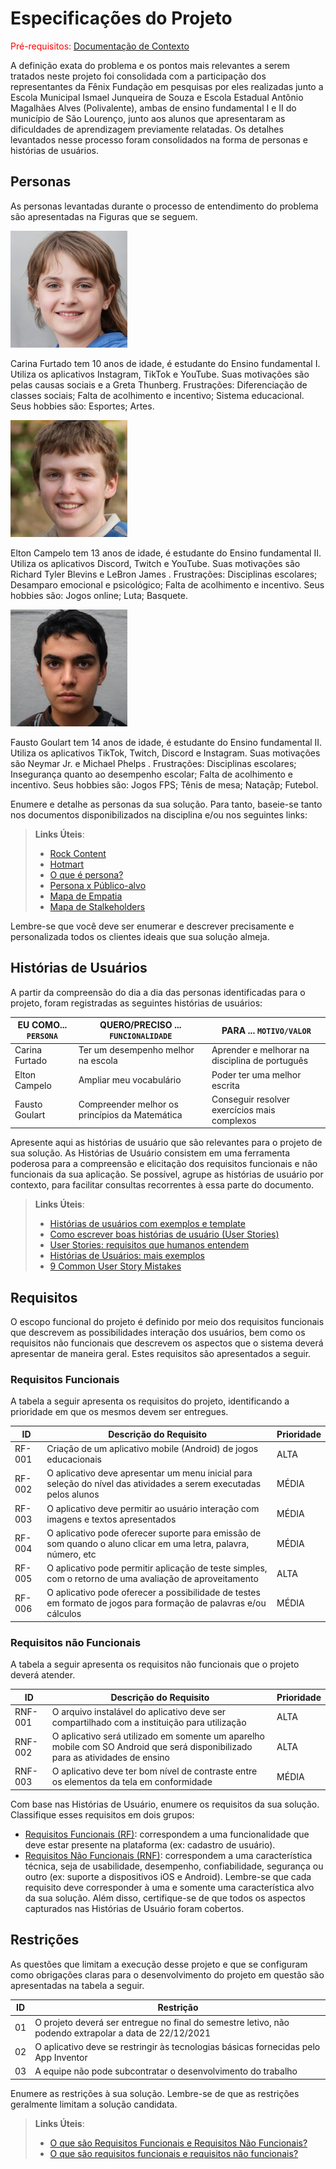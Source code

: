 # Especificações do Projeto

<span style="color:red">Pré-requisitos: <a href="1-Documentação de Contexto.md"> Documentação de Contexto</a></span>

A definição exata do problema e os pontos mais relevantes a serem tratados neste projeto foi consolidada com a participação dos representantes da Fênix Fundação em pesquisas por eles realizadas junto a Escola Municipal Ismael Junqueira de Souza e Escola Estadual Antônio Magalhães Alves (Polivalente), ambas de ensino fundamental I e II do município de São Lourenço, junto aos alunos que apresentaram as dificuldades de aprendizagem previamente relatadas. Os detalhes levantados nesse processo foram consolidados na forma de personas e histórias de usuários.

## Personas

As personas levantadas durante o processo de entendimento do problema são apresentadas na Figuras que se seguem.

![Carina Furtado](img/carina-furtado.jfif)

Carina Furtado tem 10 anos de idade, é estudante do Ensino fundamental I. Utiliza os aplicativos Instagram, TikTok e YouTube. Suas motivações são pelas causas sociais e a Greta Thunberg. Frustrações: Diferenciação de classes sociais; Falta de acolhimento e incentivo; Sistema educacional. Seus hobbies são: Esportes; Artes.

![Elton Campelo](img/elton-campelo2.jfif)

Elton Campelo tem 13 anos de idade, é estudante do Ensino fundamental II. Utiliza os aplicativos Discord, Twitch e YouTube. Suas motivações são Richard Tyler Blevins e LeBron James . Frustrações: Disciplinas escolares; Desamparo emocional e psicológico; Falta de acolhimento e incentivo. Seus hobbies são: Jogos online; Luta; Basquete.

![Fausto Goulart](img/fausto-goulart.jfif)

Fausto Goulart tem 14 anos de idade, é estudante do Ensino fundamental II. Utiliza os aplicativos TikTok, Twitch, Discord e Instagram. Suas motivações são Neymar Jr. e Michael Phelps . Frustrações: Disciplinas escolares; Insegurança quanto ao desempenho escolar; Falta de acolhimento e incentivo. Seus hobbies são: Jogos FPS; Tênis de mesa; Nataçãp; Futebol.


Enumere e detalhe as personas da sua solução. Para tanto, baseie-se tanto nos documentos disponibilizados na disciplina e/ou nos seguintes links:

> **Links Úteis**:
> - [Rock Content](https://rockcontent.com/blog/personas/)
> - [Hotmart](https://blog.hotmart.com/pt-br/como-criar-persona-negocio/)
> - [O que é persona?](https://resultadosdigitais.com.br/blog/persona-o-que-e/)
> - [Persona x Público-alvo](https://flammo.com.br/blog/persona-e-publico-alvo-qual-a-diferenca/)
> - [Mapa de Empatia](https://resultadosdigitais.com.br/blog/mapa-da-empatia/)
> - [Mapa de Stalkeholders](https://www.racecomunicacao.com.br/blog/como-fazer-o-mapeamento-de-stakeholders/)
>
Lembre-se que você deve ser enumerar e descrever precisamente e personalizada todos os clientes ideais que sua solução almeja.

## Histórias de Usuários

A partir da compreensão do dia a dia das personas identificadas para o projeto, foram registradas as seguintes histórias de usuários:

|EU COMO... `PERSONA`| QUERO/PRECISO ... `FUNCIONALIDADE` |PARA ... `MOTIVO/VALOR`                 |
|--------------------|------------------------------------|----------------------------------------|
|Carina Furtado | Ter um desempenho melhor na escola | Aprender e melhorar na disciplina de português |
|Elton Campelo | Ampliar meu vocabulário | Poder ter uma melhor escrita |
|Fausto Goulart | Compreender melhor os princípios da Matemática | Conseguir resolver exercícios mais complexos |

Apresente aqui as histórias de usuário que são relevantes para o projeto de sua solução. As Histórias de Usuário consistem em uma ferramenta poderosa para a compreensão e elicitação dos requisitos funcionais e não funcionais da sua aplicação. Se possível, agrupe as histórias de usuário por contexto, para facilitar consultas recorrentes à essa parte do documento.

> **Links Úteis**:
> - [Histórias de usuários com exemplos e template](https://www.atlassian.com/br/agile/project-management/user-stories)
> - [Como escrever boas histórias de usuário (User Stories)](https://medium.com/vertice/como-escrever-boas-users-stories-hist%C3%B3rias-de-usu%C3%A1rios-b29c75043fac)
> - [User Stories: requisitos que humanos entendem](https://www.luiztools.com.br/post/user-stories-descricao-de-requisitos-que-humanos-entendem/)
> - [Histórias de Usuários: mais exemplos](https://www.reqview.com/doc/user-stories-example.html)
> - [9 Common User Story Mistakes](https://airfocus.com/blog/user-story-mistakes/)

## Requisitos

O escopo funcional do projeto é definido por meio dos requisitos funcionais que descrevem as possibilidades interação dos usuários, bem como os requisitos não funcionais que descrevem os aspectos que o sistema deverá apresentar de maneira geral. Estes requisitos são apresentados a seguir.

### Requisitos Funcionais

A tabela a seguir apresenta os requisitos do projeto, identificando a prioridade em que os mesmos devem ser entregues.

|ID    | Descrição do Requisito  | Prioridade |
|------|-----------------------------------------|----|
|RF-001| Criação de um aplicativo mobile (Android) de jogos educacionais | ALTA |
|RF-002| O aplicativo deve apresentar um menu inicial para seleção do nível das atividades a serem executadas pelos alunos   | MÉDIA |
|RF-003| O aplicativo deve permitir ao usuário interação com imagens e textos apresentados  | MÉDIA |
|RF-004| O aplicativo pode oferecer suporte para emissão de som quando o aluno clicar em uma letra, palavra, número, etc  | MÉDIA |
|RF-005| O aplicativo pode permitir aplicação de teste simples, com o retorno de uma avaliação de aproveitamento  | ALTA |
|RF-006| O aplicativo pode oferecer a possibilidade de testes em formato de jogos para formação de palavras e/ou cálculos  | MÉDIA |

### Requisitos não Funcionais

A tabela a seguir apresenta os requisitos não funcionais que o projeto deverá atender.

|ID     | Descrição do Requisito  |Prioridade |
|-------|-------------------------|----|
|RNF-001| O arquivo instalável do aplicativo deve ser compartilhado com a instituição para utilização | ALTA |
|RNF-002| O aplicativo será utilizado em somente um aparelho mobile com SO Android que será disponibilizado para as atividades de ensino  |  ALTA |
|RNF-003| O aplicativo deve ter bom nível de contraste entre os elementos da tela em conformidade   |  MÉDIA |

Com base nas Histórias de Usuário, enumere os requisitos da sua solução. Classifique esses requisitos em dois grupos:

- [Requisitos Funcionais
 (RF)](https://pt.wikipedia.org/wiki/Requisito_funcional):
 correspondem a uma funcionalidade que deve estar presente na
  plataforma (ex: cadastro de usuário).
- [Requisitos Não Funcionais
  (RNF)](https://pt.wikipedia.org/wiki/Requisito_n%C3%A3o_funcional):
  correspondem a uma característica técnica, seja de usabilidade,
  desempenho, confiabilidade, segurança ou outro (ex: suporte a
  dispositivos iOS e Android).
Lembre-se que cada requisito deve corresponder à uma e somente uma
característica alvo da sua solução. Além disso, certifique-se de que
todos os aspectos capturados nas Histórias de Usuário foram cobertos.

## Restrições

As questões que limitam a execução desse projeto e que se configuram como obrigações claras para o desenvolvimento do projeto em questão são apresentadas na tabela a seguir.

|ID| Restrição                                             |
|--|-------------------------------------------------------|
|01| O projeto deverá ser entregue no final do semestre letivo, não podendo extrapolar a data de 22/12/2021 |
|02| O aplicativo deve se restringir às tecnologias básicas fornecidas pelo App Inventor |
|03| A equipe não pode subcontratar o desenvolvimento do trabalho |


Enumere as restrições à sua solução. Lembre-se de que as restrições geralmente limitam a solução candidata.

> **Links Úteis**:
> - [O que são Requisitos Funcionais e Requisitos Não Funcionais?](https://codificar.com.br/requisitos-funcionais-nao-funcionais/)
> - [O que são requisitos funcionais e requisitos não funcionais?](https://analisederequisitos.com.br/requisitos-funcionais-e-requisitos-nao-funcionais-o-que-sao/)
